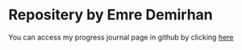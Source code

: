 # Repositery by Emre Demirhan

You can access my progress journal page in github by clicking [here](https://pjournal.github.io/mef04-demirhanemre)
